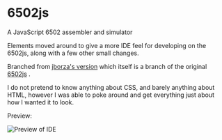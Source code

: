 # 6502js
A JavaScript 6502 assembler and simulator

Elements moved around to give a more IDE feel for developing on the 6502js, along with a few other small changes.

Branched from [jborza's version](https://github.com/jborza/6502js) which itself is a branch of the original [6502js](https://github.com/skilldrick/6502js) .

I do not pretend to know anything about CSS, and barely anything about HTML, however I was able to poke around and get everything just about how I wanted it to look.

Preview:

![Preview of IDE](https://i.imgur.com/r5VB0EO.png)